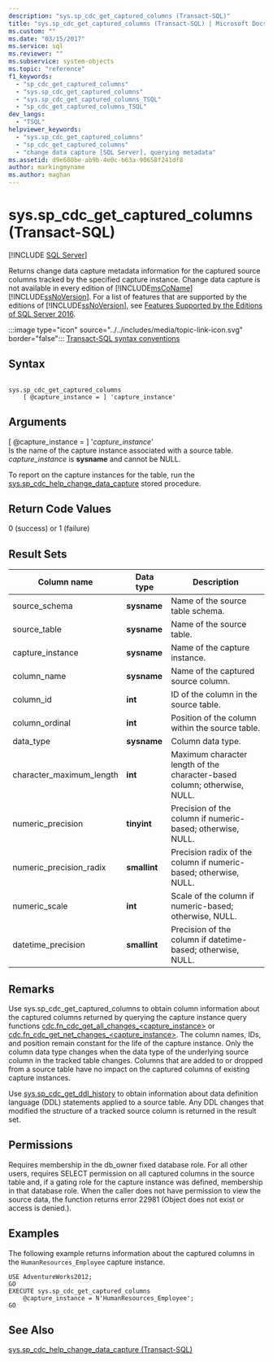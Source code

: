 ```yaml
---
description: "sys.sp_cdc_get_captured_columns (Transact-SQL)"
title: "sys.sp_cdc_get_captured_columns (Transact-SQL) | Microsoft Docs"
ms.custom: ""
ms.date: "03/15/2017"
ms.service: sql
ms.reviewer: ""
ms.subservice: system-objects
ms.topic: "reference"
f1_keywords: 
  - "sp_cdc_get_captured_columns"
  - "sys.sp_cdc_get_captured_columns"
  - "sys.sp_cdc_get_captured_columns_TSQL"
  - "sp_cdc_get_captured_columns_TSQL"
dev_langs: 
  - "TSQL"
helpviewer_keywords: 
  - "sys.sp_cdc_get_captured_columns"
  - "sp_cdc_get_captured_columns"
  - "change data capture [SQL Server], querying metadata"
ms.assetid: d9e680be-ab9b-4e0c-b63a-90658f241df8
author: markingmyname
ms.author: maghan
---
```

# sys.sp_cdc_get_captured_columns (Transact-SQL)
[!INCLUDE [SQL Server](../../includes/applies-to-version/sqlserver.md)]

  Returns change data capture metadata information for the captured source columns tracked by the specified capture instance. Change data capture is not available in every edition of [!INCLUDE[msCoName](../../includes/msconame-md.md)] [!INCLUDE[ssNoVersion](../../includes/ssnoversion-md.md)]. For a list of features that are supported by the editions of [!INCLUDE[ssNoVersion](../../includes/ssnoversion-md.md)], see [Features Supported by the Editions of SQL Server 2016](../../sql-server/editions-and-components-of-sql-server-2016.md).  
  
 :::image type="icon" source="../../includes/media/topic-link-icon.svg" border="false"::: [Transact-SQL syntax conventions](../../t-sql/language-elements/transact-sql-syntax-conventions-transact-sql.md)  
  
## Syntax  
  
```  
  
sys.sp_cdc_get_captured_columns   
    [ @capture_instance = ] 'capture_instance'  
```  
  
## Arguments  
 [ @capture_instance = ] '*capture_instance*'  
 Is the name of the capture instance associated with a source table. *capture_instance* is **sysname** and cannot be NULL.  
  
 To report on the capture instances for the table, run the [sys.sp_cdc_help_change_data_capture](../../relational-databases/system-stored-procedures/sys-sp-cdc-help-change-data-capture-transact-sql.md) stored procedure.  
  
## Return Code Values  
 0 (success) or 1 (failure)  
  
## Result Sets  
  
|Column name|Data type|Description|  
|-----------------|---------------|-----------------|  
|source_schema|**sysname**|Name of the source table schema.|  
|source_table|**sysname**|Name of the source table.|  
|capture_instance|**sysname**|Name of the capture instance.|  
|column_name|**sysname**|Name of the captured source column.|  
|column_id|**int**|ID of the column in the source table.|  
|column_ordinal|**int**|Position of the column within the source table.|  
|data_type|**sysname**|Column data type.|  
|character_maximum_length|**int**|Maximum character length of the character-based column; otherwise, NULL.|  
|numeric_precision|**tinyint**|Precision of the column if numeric-based; otherwise, NULL.|  
|numeric_precision_radix|**smallint**|Precision radix of the column if numeric-based; otherwise, NULL.|  
|numeric_scale|**int**|Scale of the column if numeric-based; otherwise, NULL.|  
|datetime_precision|**smallint**|Precision of the column if datetime-based; otherwise, NULL.|  
  
## Remarks  
 Use sys.sp_cdc_get_captured_columns to obtain column information about the captured columns returned by querying the capture instance query functions [cdc.fn_cdc_get_all_changes_<capture_instance>](../../relational-databases/system-functions/cdc-fn-cdc-get-all-changes-capture-instance-transact-sql.md) or [cdc.fn_cdc_get_net_changes_<capture_instance>](../../relational-databases/system-functions/cdc-fn-cdc-get-net-changes-capture-instance-transact-sql.md). The column names, IDs, and position remain constant for the life of the capture instance. Only the column data type changes when the data type of the underlying source column in the tracked table changes. Columns that are added to or dropped from a source table have no impact on the captured columns of existing capture instances.  
  
 Use [sys.sp_cdc_get_ddl_history](../../relational-databases/system-stored-procedures/sys-sp-cdc-get-ddl-history-transact-sql.md) to obtain information about data definition language (DDL) statements applied to a source table. Any DDL changes that modified the structure of a tracked source column is returned in the result set.  
  
## Permissions  
 Requires membership in the db_owner fixed database role. For all other users, requires SELECT permission on all captured columns in the source table and, if a gating role for the capture instance was defined, membership in that database role. When the caller does not have permission to view the source data, the function returns error 22981 (Object does not exist or access is denied.).  
  
## Examples  
 The following example returns information about the captured columns in the `HumanResources_Employee` capture instance.  
  
```  
USE AdventureWorks2012;  
GO  
EXECUTE sys.sp_cdc_get_captured_columns   
    @capture_instance = N'HumanResources_Employee';  
GO  
```  
  
## See Also  
 [sys.sp_cdc_help_change_data_capture &#40;Transact-SQL&#41;](../../relational-databases/system-stored-procedures/sys-sp-cdc-help-change-data-capture-transact-sql.md)  
  
